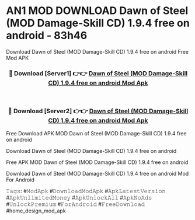 # AN1 MOD DOWNLOAD Dawn of Steel (MOD Damage-Skill CD) 1.9.4 free on android - 83h46
Download Dawn of Steel (MOD Damage-Skill CD) 1.9.4 free on android Free Mod APK

<div align="center">
<h3>🔴 Download [Server1] 👉👉 <a href="https://apk-comot.site?title=Dawn_of_Steel_(MOD_Damage-Skill_CD)_1.9.4_free_on_android">Dawn of Steel (MOD Damage-Skill CD) 1.9.4 free on android Mod Apk</a></h3><br>

<h3>🔴 Download [Server2] 👉👉 <a href="https://apk-comot.site?title=Dawn_of_Steel_(MOD_Damage-Skill_CD)_1.9.4_free_on_android">Dawn of Steel (MOD Damage-Skill CD) 1.9.4 free on android Mod Apk</a></h3>
</div>


Free Download APK MOD Dawn of Steel (MOD Damage-Skill CD) 1.9.4 free on android

Download Dawn of Steel (MOD Damage-Skill CD) 1.9.4 free on android 

Free APK MOD Dawn of Steel (MOD Damage-Skill CD) 1.9.4 free on android 

Download Dawn of Steel (MOD Damage-Skill CD) 1.9.4 free on android Mod For Android

𝚃𝚊𝚐𝚜: #𝙼𝚘𝚍𝙰𝚙𝚔 #𝙳𝚘𝚠𝚗𝚕𝚘𝚊𝚍𝙼𝚘𝚍𝙰𝚙𝚔 #𝙰𝚙𝚔𝙻𝚊𝚝𝚎𝚜𝚝𝚅𝚎𝚛𝚜𝚒𝚘𝚗 #𝙰𝚙𝚔𝚄𝚗𝚕𝚒𝚖𝚒𝚝𝚎𝚍𝙼𝚘𝚗𝚎𝚢 #𝙰𝚙𝚔𝚄𝚗𝚕𝚘𝚌𝚔𝙰𝚕𝚕 #𝙰𝚙𝚔𝙽𝚘𝙰𝚍𝚜 #𝚄𝚗𝚕𝚘𝚌𝚔𝙿𝚛𝚎𝚖𝚒𝚞𝚖 #𝙵𝚘𝚛𝙰𝚗𝚍𝚛𝚘𝚒𝚍 #𝙵𝚛𝚎𝚎𝙳𝚘𝚠𝚗𝚕𝚘𝚊𝚍 #home_design_mod_apk